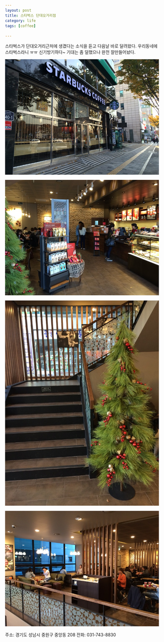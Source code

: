 ```yaml
---
layout: post
title: 스타벅스 단대오거리점
category: life
tags: [coffee]

---
```


스타벅스가 단대오거리근처에 생겼다는 소식을 듣고 다음날 바로 달려왔다. 우리동네에 스타벅스라니 ㅠㅠ 신기방기하다~ 기대는 좀 덜했으나 완전 잘만들어놨다.

![스타벅스 단대오거리점](/images/posts/starbucks_01.jpg)

![스타벅스 단대오거리점](/images/posts/starbucks_02.jpg)

![스타벅스 단대오거리점](/images/posts/starbucks_03.jpg)

![스타벅스 단대오거리점](/images/posts/starbucks_04.jpg)

주소: 경기도 성남시 중원구 중앙동 208
전화: 031-743-8830